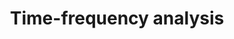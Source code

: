 ---
title: Time-frequency analysis
tags: [eeg, brainvision, preprocessing, eeg-language, nigeria2025]
---